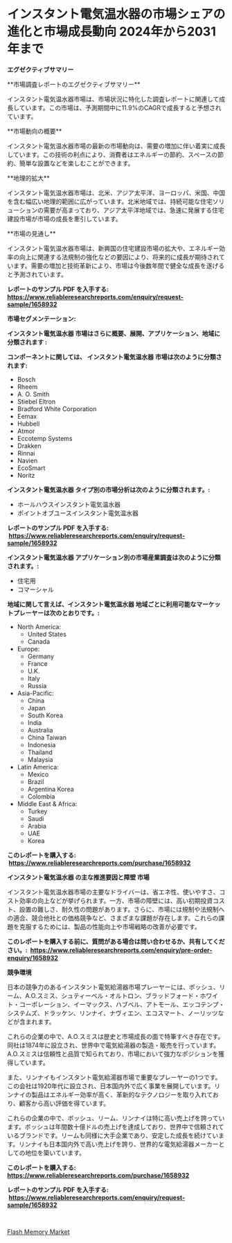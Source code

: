 <p><h1>インスタント電気温水器の市場シェアの進化と市場成長動向 2024年から2031年まで</h1></p><p><strong>エグゼクティブサマリー</strong></p>
<p><p>**市場調査レポートのエグゼクティブサマリー**</p><p>インスタント電気温水器市場は、市場状況に特化した調査レポートに関連して成長しています。この市場は、予測期間中に11.9%のCAGRで成長すると予想されています。</p><p>**市場動向の概要**</p><p>インスタント電気温水器市場の最新の市場動向は、需要の増加に伴い着実に成長しています。この技術の利点により、消費者はエネルギーの節約、スペースの節約、簡単な設置などを楽しむことができます。</p><p>**地理的拡大**</p><p>インスタント電気温水器市場は、北米、アジア太平洋、ヨーロッパ、米国、中国を含む幅広い地理的範囲に広がっています。北米地域では、持続可能な住宅ソリューションの需要が高まっており、アジア太平洋地域では、急速に発展する住宅建設市場が市場の成長を牽引しています。</p><p>**市場の見通し**</p><p>インスタント電気温水器市場は、新興国の住宅建設市場の拡大や、エネルギー効率の向上に関連する法規制の強化などの要因により、将来的に成長が期待されています。需要の増加と技術革新により、市場は今後数年間で健全な成長を遂げると予測されています。</p></p>
<p><strong>レポートのサンプル PDF を入手する: <a href="https://www.reliableresearchreports.com/enquiry/request-sample/1658932">https://www.reliableresearchreports.com/enquiry/request-sample/1658932</a></strong></p>
<p><strong>市場セグメンテーション:</strong></p>
<p><strong> インスタント電気温水器 市場はさらに概要、展開、アプリケーション、地域に分類されます :</strong></p>
<p><strong>コンポーネントに関しては、 インスタント電気温水器 市場は次のように分類されます: &nbsp;</strong></p>
<p><ul><li>Bosch</li><li>Rheem</li><li>A. O. Smith</li><li>Stiebel Eltron</li><li>Bradford White Corporation</li><li>Eemax</li><li>Hubbell</li><li>Atmor</li><li>Eccotemp Systems</li><li>Drakken</li><li>Rinnai</li><li>Navien</li><li>EcoSmart</li><li>Noritz</li></ul></p>
<p><strong> インスタント電気温水器 タイプ別の市場分析は次のように分類されます。:</strong></p>
<p><ul><li>ホールハウスインスタント電気温水器</li><li>ポイントオブユースインスタント電気温水器</li></ul></p>
<p><strong>レポートのサンプル PDF を入手する: &nbsp;<a href="https://www.reliableresearchreports.com/enquiry/request-sample/1658932">https://www.reliableresearchreports.com/enquiry/request-sample/1658932</a></strong></p>
<p><strong> インスタント電気温水器 アプリケーション別の市場産業調査は次のように分類されます。:</strong></p>
<p><ul><li>住宅用</li><li>コマーシャル</li></ul></p>
<p><strong>地域に関して言えば、インスタント電気温水器 地域ごとに利用可能なマーケットプレーヤーは次のとおりです。:</strong></p>
<p><ul>
    <li>
        North America:
        <ul>
            <li>United States</li>
            <li>Canada</li>
        </ul>
    </li>
    <li>
        Europe:
        <ul>
            <li>Germany</li>
            <li>France</li>
            <li>U.K.</li>
            <li>Italy</li>
            <li>Russia</li>
        </ul>
    </li>
    <li>
        Asia-Pacific:
        <ul>
            <li>China</li>
            <li>Japan</li>
            <li>South Korea</li>
            <li>India</li>
            <li>Australia</li>
            <li>China Taiwan</li>
            <li>Indonesia</li>
            <li>Thailand</li>
            <li>Malaysia</li>
        </ul>
    </li>
    <li>
        Latin America:
        <ul>
            <li>Mexico</li>
            <li>Brazil</li>
            <li>Argentina Korea</li>
            <li>Colombia</li>
        </ul>
    </li>
    <li>
        Middle East & Africa:
        <ul>
            <li>Turkey</li>
            <li>Saudi</li>
            <li>Arabia</li>
            <li>UAE</li>
            <li>Korea</li>
        </ul>
    </li>
    </ul></p>
<p><strong>このレポートを購入する: &nbsp;<a href="https://www.reliableresearchreports.com/purchase/1658932">https://www.reliableresearchreports.com/purchase/1658932</a></strong></p>
<p><strong>インスタント電気温水器 の主な推進要因と障壁 市場</strong></p>
<p><p>インスタント電気温水器市場の主要なドライバーは、省エネ性、使いやすさ、コスト効率の向上などが挙げられます。一方、市場の障壁には、高い初期投資コスト、設置の難しさ、耐久性の問題があります。さらに、市場には規制や法規制への適合、競合他社との価格競争など、さまざまな課題が存在します。これらの課題を克服するためには、製品の性能向上や市場戦略の改善が必要です。</p></p>
<p><strong>このレポートを購入する前に、質問がある場合は問い合わせるか、共有してください。:&nbsp; <a href="https://www.reliableresearchreports.com/enquiry/pre-order-enquiry/1658932">https://www.reliableresearchreports.com/enquiry/pre-order-enquiry/1658932</a></strong></p>
<p><strong>競争環境</strong></p>
<p><p>日本の競争力のあるインスタント電気給湯器市場プレーヤーには、ボッシュ、リーム、A.O.スミス、シュティーベル・オルトロン、ブラッドフォード・ホワイト・コーポレーション、イーマックス、ハブベル、アトモール、エッコテンプ・システムズ、ドラッケン、リンナイ、ナヴィエン、エコスマート、ノーリッツなどが含まれます。 </p><p>これらの企業の中で、A.O.スミスは歴史と市場成長の面で特筆すべき存在です。同社は1874年に設立され、世界中で電気給湯器の製造・販売を行っています。A.O.スミスは信頼性と品質で知られており、市場において強力なポジションを獲得しています。 </p><p>また、リンナイもインスタント電気給湯器市場で重要なプレーヤーの1つです。この会社は1920年代に設立され、日本国内外で広く事業を展開しています。リンナイの製品はエネルギー効率が高く、革新的なテクノロジーを取り入れており、顧客から高い評価を得ています。</p><p>これらの企業の中で、ボッシュ、リーム、リンナイは特に高い売上げを誇っています。ボッシュは年間数十億ドルの売上げを達成しており、世界中で信頼されているブランドです。リームも同様に大手企業であり、安定した成長を続けています。リンナイも日本国内外で高い売上げを誇り、世界的な電気給湯器メーカーとしての地位を築いています。</p></p>
<p><strong>このレポートを購入する: &nbsp; <a href="https://www.reliableresearchreports.com/purchase/1658932">https://www.reliableresearchreports.com/purchase/1658932</a></strong></p>
<p><strong>レポートのサンプル PDF を入手する: &nbsp;<a href="https://www.reliableresearchreports.com/enquiry/request-sample/1658932">https://www.reliableresearchreports.com/enquiry/request-sample/1658932</a></strong><strong></strong></p>
<p>&nbsp;</p>
<p><p><a href="https://github.com/YashRP12/Market-Research-Report-List-4/blob/main/flash-memory-market.md">Flash Memory Market</a></p></p>